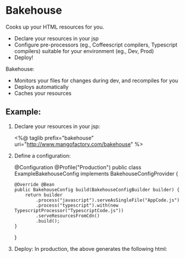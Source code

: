 # Bakehouse
Cooks up your HTML resources for you.

 * Declare your resources in your jsp
 * Configure pre-processors (eg., Coffeescript compilers, Typescript compilers) suitable for your environment (eg., Dev, Prod)
 * Deploy!
 
Bakehouse:
 * Monitors your files for changes during dev, and recompiles for you
 * Deploys automatically
 * Caches your resources
 
## Example:

1.  Declare your resources in your jsp:

	<%@ taglib prefix="bakehouse" uri="http://www.mangofactory.com/bakehouse" %>
	<head>
	    <bakehouse:resource src="angular.js" cdn="http://ajax.googleapis.com/ajax/libs/angularjs/1.0.3/angular.min.js"/>
	    <bakehouse:resources configuration="javascript" type="text/javascript">
	        <bakehouse:resource src="file1.js"/>
	        <bakehouse:resource src="file2.js"/>
	    </bakehouse:resources>
	    <bakehouse:resources configuration="typescript" type="text/javascript">
	        <bakehouse:resource src="typescript.ts"/>
	    </bakehouse:resources>
	</head>
	 
2.  Define a configuration:

	@Configuration
	@Profile("Production")
	public class ExampleBakehouseConfig implements BakehouseConfigProvider {
	
		@Override @Bean
		public BakehouseConfig build(BakehouseConfigBuilder builder) {
			return builder
				.process("javascript").serveAsSingleFile("AppCode.js")
				.process("typescript").with(new TypescriptProcessor("TypescriptCode.js"))
				.serveResourcesFromCdn()
				.build();
		}
	}

3.  Deploy:
In production, the above generates the following html:

	<head>
		<script src='http://ajax.googleapis.com/ajax/libs/angularjs/1.0.3/angular.min.js' type='text/javascript'></script>
		<script src='/bakehouse-example/generated/AppCode.js' type='text/javascript'></script>
		<script src='/bakehouse-example/generated/TypescriptCode.js' type='text/javascript'></script>
	</head>


